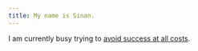```yaml
---
title: My name is Sinan.
---
```


I am currently busy trying to [avoid success at all costs].

<!-- REFERENCES -->

[avoid success at all costs]: https://link.springer.com/chapter/10.1007/978-1-4302-1949-1_7
